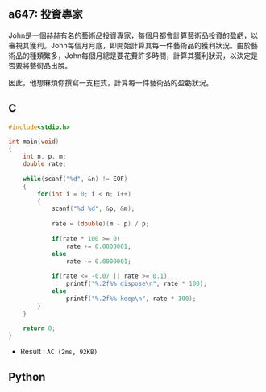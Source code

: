 ## a647: 投資專家
John是一個赫赫有名的藝術品投資專家，每個月都會計算藝術品投資的盈虧，以審視其獲利。John每個月月底，即開始計算其每一件藝術品的獲利狀況。由於藝術品的種類繁多，John每個月總是要花費許多時間，計算其獲利狀況，以決定是否要將藝術品出脫。

因此，他想麻煩你撰寫一支程式，計算每一件藝術品的盈虧狀況。

## C
```C
#include<stdio.h>

int main(void)
{
	int n, p, m;
	double rate;
	
	while(scanf("%d", &n) != EOF)
	{
		for(int i = 0; i < n; i++)
		{
			scanf("%d %d", &p, &m);
			
			rate = (double)(m - p) / p;
			
			if(rate * 100 >= 0)
				rate += 0.0000001;
			else
				rate -= 0.0000001;
			
			if(rate <= -0.07 || rate >= 0.1)
				printf("%.2f%% dispose\n", rate * 100);
			else
				printf("%.2f%% keep\n", rate * 100);
		}
	}
	
	return 0;
}
```
 * Result : `AC (2ms, 92KB)`

## Python
